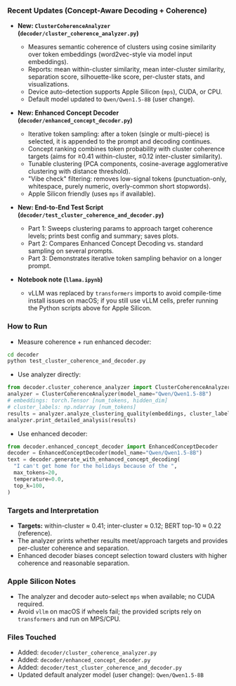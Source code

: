 ### Recent Updates (Concept-Aware Decoding + Coherence)

- **New: `ClusterCoherenceAnalyzer` (`decoder/cluster_coherence_analyzer.py`)**
  - Measures semantic coherence of clusters using cosine similarity over token embeddings (word2vec-style via model input embeddings).
  - Reports: mean within-cluster similarity, mean inter-cluster similarity, separation score, silhouette-like score, per-cluster stats, and visualizations.
  - Device auto-detection supports Apple Silicon (`mps`), CUDA, or CPU.
  - Default model updated to `Qwen/Qwen1.5-8B` (user change).

- **New: Enhanced Concept Decoder (`decoder/enhanced_concept_decoder.py`)**
  - Iterative token sampling: after a token (single or multi-piece) is selected, it is appended to the prompt and decoding continues.
  - Concept ranking combines token probability with cluster coherence targets (aims for ≥0.41 within-cluster, ≤0.12 inter-cluster similarity).
  - Tunable clustering (PCA components, cosine-average agglomerative clustering with distance threshold).
  - "Vibe check" filtering: removes low-signal tokens (punctuation-only, whitespace, purely numeric, overly-common short stopwords).
  - Apple Silicon friendly (uses `mps` if available).

- **New: End-to-End Test Script (`decoder/test_cluster_coherence_and_decoder.py`)**
  - Part 1: Sweeps clustering params to approach target coherence levels; prints best config and summary; saves plots.
  - Part 2: Compares Enhanced Concept Decoding vs. standard sampling on several prompts.
  - Part 3: Demonstrates iterative token sampling behavior on a longer prompt.

- **Notebook note (`llama.ipynb`)**
  - vLLM was replaced by `transformers` imports to avoid compile-time install issues on macOS; if you still use vLLM cells, prefer running the Python scripts above for Apple Silicon.

### How to Run

- Measure coherence + run enhanced decoder:
```bash
cd decoder
python test_cluster_coherence_and_decoder.py
```

- Use analyzer directly:
```python
from decoder.cluster_coherence_analyzer import ClusterCoherenceAnalyzer
analyzer = ClusterCoherenceAnalyzer(model_name="Qwen/Qwen1.5-8B")
# embeddings: torch.Tensor [num_tokens, hidden_dim]
# cluster_labels: np.ndarray [num_tokens]
results = analyzer.analyze_clustering_quality(embeddings, cluster_labels)
analyzer.print_detailed_analysis(results)
```

- Use enhanced decoder:
```python
from decoder.enhanced_concept_decoder import EnhancedConceptDecoder
decoder = EnhancedConceptDecoder(model_name="Qwen/Qwen1.5-8B")
text = decoder.generate_with_enhanced_concept_decoding(
  "I can't get home for the holidays because of the ",
  max_tokens=20,
  temperature=0.0,
  top_k=100,
)
```

### Targets and Interpretation

- **Targets:** within-cluster ≈ 0.41; inter-cluster ≈ 0.12; BERT top-10 ≈ 0.22 (reference).
- The analyzer prints whether results meet/approach targets and provides per-cluster coherence and separation.
- Enhanced decoder biases concept selection toward clusters with higher coherence and reasonable separation.

### Apple Silicon Notes

- The analyzer and decoder auto-select `mps` when available; no CUDA required.
- Avoid `vllm` on macOS if wheels fail; the provided scripts rely on `transformers` and run on MPS/CPU.

### Files Touched

- Added: `decoder/cluster_coherence_analyzer.py`
- Added: `decoder/enhanced_concept_decoder.py`
- Added: `decoder/test_cluster_coherence_and_decoder.py`
- Updated default analyzer model (user change): `Qwen/Qwen1.5-8B`

